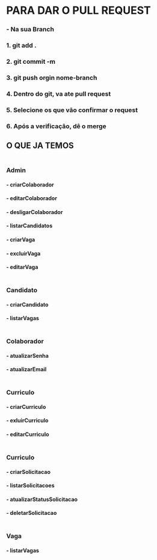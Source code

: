 <h1>PARA DAR O PULL REQUEST</h1>

<h3>- Na sua Branch</h3>
<h3>1. git add .</h3>
<h3>2. git commit -m</h3>
<h3>3. git push orgin nome-branch</h3>
<h3>4. Dentro do git, va ate pull request</h3>
<h3>5. Selecione os que vão confirmar o request</h3>
<h3>6. Após a verificação, dê o merge</h3>


<h2>O QUE JA TEMOS</h2>
<h3><br>Admin</h3>
<h4>- criarColaborador</h4>
<h4>- editarColaborador</h4>
<h4>- desligarColaborador</h4>
<h4>- listarCandidatos</h4>
<h4>- criarVaga</h4>
<h4>- excluirVaga</h4>
<h4>- editarVaga</h4>

<h3><br>Candidato</h3>
<h4>- criarCandidato</h4>
<h4>- listarVagas</h4>

<h3><br>Colaborador</h3>
<h4>- atualizarSenha</h4>
<h4>- atualizarEmail</h4>

<h3><br>Curriculo</h3>
<h4>- criarCurriculo</h4>
<h4>- exluirCurriculo</h4>
<h4>- editarCurriculo</h4>

<h3><br>Curriculo</h3>
<h4>- criarSolicitacao</h4>
<h4>- listarSolicitacoes</h4>
<h4>- atualizarStatusSolicitacao</h4>
<h4>- deletarSolicitacao</h4>

<h3><br>Vaga</h3>
<h4>- listarVagas</h4>
